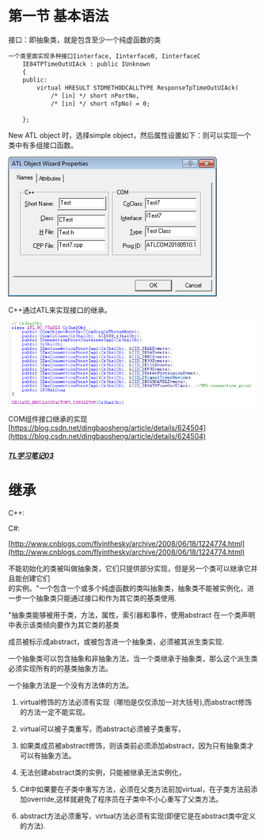 # 第一节 基本语法

接口：即抽象类，就是包含至少一个纯虚函数的类

```
一个类里面实现多种接口Iinterface, IinterfaceB, IinterfaceC
    IE84TPTimeOutUIAck : public IUnknown
    {
    public:
        virtual HRESULT STDMETHODCALLTYPE ResponseTpTimeOutUIAck( 
            /* [in] */ short nPortNo,
            /* [in] */ short nTpNo) = 0;

    };
```

New ATL object 时，选择simple object，然后属性设置如下：则可以实现一个类中有多组接口函数。

![](/assets/MFCATL.png)

C++通过ATL来实现接口的继承。

![](/assets/import.png)

COM组件接口继承的实现 [https://blog.csdn.net/dingbaosheng/article/details/624504](https://blog.csdn.net/dingbaosheng/article/details/624504)

##### [TL学习笔记03](http://wallimn.iteye.com/blog/327853)

# 继承

C++:

C\#:

[http://www.cnblogs.com/flyinthesky/archive/2008/06/18/1224774.html](http://www.cnblogs.com/flyinthesky/archive/2008/06/18/1224774.html)

不能初始化的类被叫做抽象类，它们只提供部分实现，但是另一个类可以继承它并且能创建它们  
的实例。"一个包含一个或多个纯虚函数的类叫抽象类，抽象类不能被实例化，进一步一个抽象类只能通过接口和作为其它类的基类使用.

"抽象类能够被用于类，方法，属性，索引器和事件，使用abstract 在一个类声明中表示该类倾向要作为其它类的基类

成员被标示成abstract，或被包含进一个抽象类，必须被其派生类实现.

一个抽象类可以包含抽象和非抽象方法，当一个类继承于抽象类，那么这个派生类必须实现所有的的基类抽象方法。

一个抽象方法是一个没有方法体的方法。

1. virtual修饰的方法必须有实现（哪怕是仅仅添加一对大括号\),而abstract修饰的方法一定不能实现。

2. virtual可以被子类重写，而abstract必须被子类重写，

3. 如果类成员被abstract修饰，则该类前必须添加abstract，因为只有抽象类才可以有抽象方法。

4. 无法创建abstract类的实例，只能被继承无法实例化，

5. C\#中如果要在子类中重写方法，必须在父类方法前加virtual，在子类方法前添加override,这样就避免了程序员在子类中不小心重写了父类方法。

6. abstract方法必须重写，virtual方法必须有实现\(即便它是在abstract类中定义的方法\).




